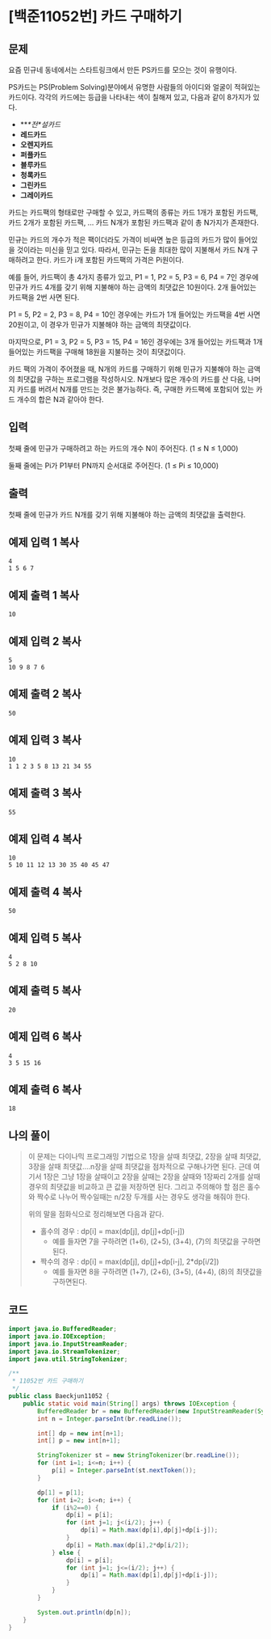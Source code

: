 # [백준11052번] 카드 구매하기

## 문제

요즘 민규네 동네에서는 스타트링크에서 만든 PS카드를 모으는 것이 유행이다.

PS카드는 PS(Problem Solving)분야에서 유명한 사람들의 아이디와 얼굴이 적혀있는 카드이다. 각각의 카드에는 등급을 나타내는 색이 칠해져 있고, 다음과 같이 8가지가 있다.

- ***\*전\**설카드**
- **레드카드**
- **오렌지카드**
- **퍼플카드**
- **블루카드**
- **청록카드**
- **그린카드**
- **그레이카드**

카드는 카드팩의 형태로만 구매할 수 있고, 카드팩의 종류는 카드 1개가 포함된 카드팩, 카드 2개가 포함된 카드팩, ... 카드 N개가 포함된 카드팩과 같이 총 N가지가 존재한다.

민규는 카드의 개수가 적은 팩이더라도 가격이 비싸면 높은 등급의 카드가 많이 들어있을 것이라는 미신을 믿고 있다. 따라서, 민규는 돈을 최대한 많이 지불해서 카드 N개 구매하려고 한다. 카드가 i개 포함된 카드팩의 가격은 Pi원이다.

예를 들어, 카드팩이 총 4가지 종류가 있고, P1 = 1, P2 = 5, P3 = 6, P4 = 7인 경우에 민규가 카드 4개를 갖기 위해 지불해야 하는 금액의 최댓값은 10원이다. 2개 들어있는 카드팩을 2번 사면 된다.

P1 = 5, P2 = 2, P3 = 8, P4 = 10인 경우에는 카드가 1개 들어있는 카드팩을 4번 사면 20원이고, 이 경우가 민규가 지불해야 하는 금액의 최댓값이다.

마지막으로, P1 = 3, P2 = 5, P3 = 15, P4 = 16인 경우에는 3개 들어있는 카드팩과 1개 들어있는 카드팩을 구매해 18원을 지불하는 것이 최댓값이다.

카드 팩의 가격이 주어졌을 때, N개의 카드를 구매하기 위해 민규가 지불해야 하는 금액의 최댓값을 구하는 프로그램을 작성하시오. N개보다 많은 개수의 카드를 산 다음, 나머지 카드를 버려서 N개를 만드는 것은 불가능하다. 즉, 구매한 카드팩에 포함되어 있는 카드 개수의 합은 N과 같아야 한다.



## 입력

첫째 줄에 민규가 구매하려고 하는 카드의 개수 N이 주어진다. (1 ≤ N ≤ 1,000)

둘째 줄에는 Pi가 P1부터 PN까지 순서대로 주어진다. (1 ≤ Pi ≤ 10,000)



## 출력

첫째 줄에 민규가 카드 N개를 갖기 위해 지불해야 하는 금액의 최댓값을 출력한다.



## 예제 입력 1 복사

```
4
1 5 6 7
```

## 예제 출력 1 복사

```
10
```



## 예제 입력 2 복사

```
5
10 9 8 7 6
```

## 예제 출력 2 복사

```
50
```



## 예제 입력 3 복사

```
10
1 1 2 3 5 8 13 21 34 55
```

## 예제 출력 3 복사

```
55
```



## 예제 입력 4 복사

```
10
5 10 11 12 13 30 35 40 45 47
```

## 예제 출력 4 복사

```
50
```



## 예제 입력 5 복사

```
4
5 2 8 10
```

## 예제 출력 5 복사

```
20
```



## 예제 입력 6 복사

```
4
3 5 15 16
```

## 예제 출력 6 복사

```
18
```



## 나의 풀이

> 이 문제는 다이나믹 프로그래밍 기법으로 1장을 살때 최댓값, 2장을 살때 최댓값, 3장을 살때 최댓값....n장을 살때 최댓값을 점차적으로 구해나가면 된다. 근데 여기서 1장은 그냥 1장을 살때이고 2장을 살때는 2장을 살때와 1장짜리 2개를 살때 경우의 최댓값을 비교하고 큰 값을 저장하면 된다. 그리고 주의해야 할 점은 홀수와 짝수로 나누어 짝수일때는 n/2장 두개를 사는 경우도 생각을 해줘야 한다.
>
> 위의 말을 점화식으로 정리해보면 다음과 같다.
>
> - 홀수의 경우 : dp[i] = max(dp[j], dp[j]+dp[i-j]) 
>   - 예를 들자면 7을 구하려면 (1+6), (2+5), (3+4), (7)의 최댓값을 구하면된다.
> - 짝수의 경우 : dp[i] = max(dp[j], dp[j]+dp[i-j], 2*dp[i/2])
>   - 예를 들자면 8을 구하려면 (1+7), (2+6), (3+5), (4+4), (8)의 최댓값을 구하면된다.



## 코드

```java
import java.io.BufferedReader;
import java.io.IOException;
import java.io.InputStreamReader;
import java.io.StreamTokenizer;
import java.util.StringTokenizer;

/**
 * 11052번 카드 구매하기
 */
public class Baeckjun11052 {
    public static void main(String[] args) throws IOException {
        BufferedReader br = new BufferedReader(new InputStreamReader(System.in));
        int n = Integer.parseInt(br.readLine());

        int[] dp = new int[n+1];
        int[] p = new int[n+1];

        StringTokenizer st = new StringTokenizer(br.readLine());
        for (int i=1; i<=n; i++) {
            p[i] = Integer.parseInt(st.nextToken());
        }

        dp[1] = p[1];
        for (int i=2; i<=n; i++) {
            if (i%2==0) {
                dp[i] = p[i];
                for (int j=1; j<(i/2); j++) {
                    dp[i] = Math.max(dp[i],dp[j]+dp[i-j]);
                }
                dp[i] = Math.max(dp[i],2*dp[i/2]);
            } else {
                dp[i] = p[i];
                for (int j=1; j<=(i/2); j++) {
                    dp[i] = Math.max(dp[i],dp[j]+dp[i-j]);
                }
            }
        }

        System.out.println(dp[n]);
    }
}

```

